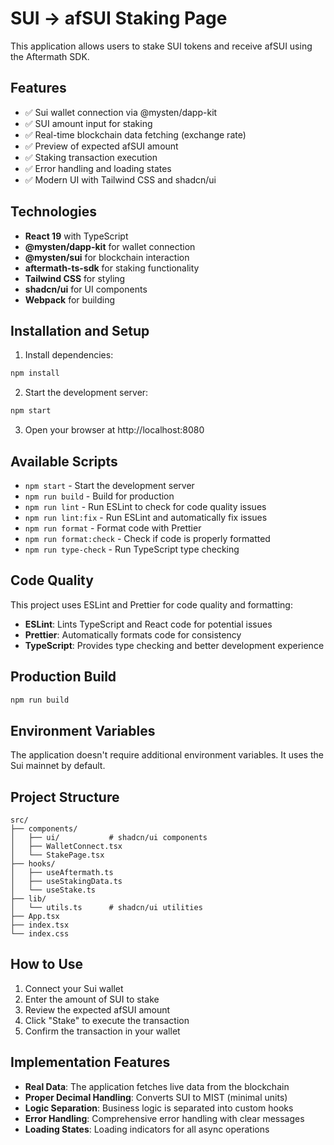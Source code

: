 # SUI → afSUI Staking Page

This application allows users to stake SUI tokens and receive afSUI using the Aftermath SDK.

## Features

- ✅ Sui wallet connection via @mysten/dapp-kit
- ✅ SUI amount input for staking
- ✅ Real-time blockchain data fetching (exchange rate)
- ✅ Preview of expected afSUI amount
- ✅ Staking transaction execution
- ✅ Error handling and loading states
- ✅ Modern UI with Tailwind CSS and shadcn/ui

## Technologies

- **React 19** with TypeScript
- **@mysten/dapp-kit** for wallet connection
- **@mysten/sui** for blockchain interaction
- **aftermath-ts-sdk** for staking functionality
- **Tailwind CSS** for styling
- **shadcn/ui** for UI components
- **Webpack** for building

## Installation and Setup

1. Install dependencies:
```bash
npm install
```

2. Start the development server:
```bash
npm start
```

3. Open your browser at http://localhost:8080

## Available Scripts

- `npm start` - Start the development server
- `npm run build` - Build for production
- `npm run lint` - Run ESLint to check for code quality issues
- `npm run lint:fix` - Run ESLint and automatically fix issues
- `npm run format` - Format code with Prettier
- `npm run format:check` - Check if code is properly formatted
- `npm run type-check` - Run TypeScript type checking

## Code Quality

This project uses ESLint and Prettier for code quality and formatting:

- **ESLint**: Lints TypeScript and React code for potential issues
- **Prettier**: Automatically formats code for consistency
- **TypeScript**: Provides type checking and better development experience

## Production Build

```bash
npm run build
```

## Environment Variables

The application doesn't require additional environment variables. It uses the Sui mainnet by default.

## Project Structure

```
src/
├── components/
│   ├── ui/           # shadcn/ui components
│   ├── WalletConnect.tsx
│   └── StakePage.tsx
├── hooks/
│   ├── useAftermath.ts
│   ├── useStakingData.ts
│   └── useStake.ts
├── lib/
│   └── utils.ts      # shadcn/ui utilities
├── App.tsx
├── index.tsx
└── index.css
```

## How to Use

1. Connect your Sui wallet
2. Enter the amount of SUI to stake
3. Review the expected afSUI amount
4. Click "Stake" to execute the transaction
5. Confirm the transaction in your wallet

## Implementation Features

- **Real Data**: The application fetches live data from the blockchain
- **Proper Decimal Handling**: Converts SUI to MIST (minimal units)
- **Logic Separation**: Business logic is separated into custom hooks
- **Error Handling**: Comprehensive error handling with clear messages
- **Loading States**: Loading indicators for all async operations

